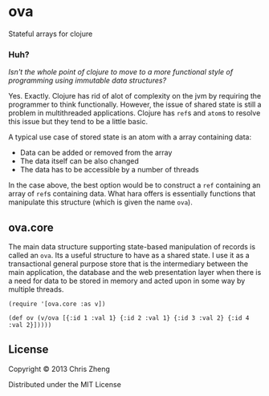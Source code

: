 # ova

Stateful arrays for clojure

### Huh?

<i>Isn't the whole point of clojure to move to a more functional style of programming using immutable data structures?</i>

Yes. Exactly. Clojure has rid of alot of complexity on the jvm by requiring the programmer to think functionally. However, the issue of shared state is still a problem in multithreaded applications. Clojure has `ref`s and `atom`s to resolve this issue but they tend to be a little basic.

A typical use case of stored state is an atom with a array containing data:

 - Data can be added or removed from the array
 - The data itself can be also changed
 - The data has to be accessible by a number of threads

In the case above, the best option would be to construct a `ref` containing an array of `ref`s containing data. What hara offers is essentially functions that manipulate this structure (which is given the name `ova`).

## ova.core

The main data structure supporting state-based manipulation of records is called an `ova`. Its a useful structure to have as a shared state. I use it as a transactional general purpose store that is the intermediary between the main application, the database and the web presentation layer when there is a need for data to be stored in memory and acted upon in some way by multiple threads.

    (require '[ova.core :as v])

    (def ov (v/ova [{:id 1 :val 1} {:id 2 :val 1} {:id 3 :val 2} {:id 4 :val 2}]))))


## License
Copyright © 2013 Chris Zheng

Distributed under the MIT License
